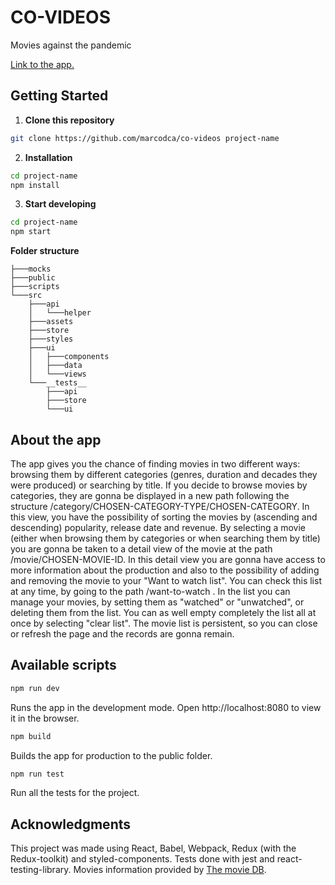 # CO-VIDEOS

Movies against the pandemic

[Link to the app.](https://co-videos.netlify.app/)

## Getting Started

1. **Clone this repository**

```sh
git clone https://github.com/marcodca/co-videos project-name
```

2. **Installation**

```sh
cd project-name
npm install
```

3. **Start developing**

```sh
cd project-name
npm start
```

**Folder structure**

```
├───mocks
├───public
├───scripts
└───src
    ├───api
    │   └───helper
    ├───assets
    ├───store
    ├───styles
    ├───ui
    │   ├───components
    │   ├───data
    │   └───views
    └───__tests__
        ├───api
        ├───store
        └───ui
```

## About the app

The app gives you the chance of finding movies in two different ways: browsing them by different categories (genres, duration and decades they were produced) or searching by title. If you decide to browse movies by categories, they are gonna be displayed in a new path following the structure /category/CHOSEN-CATEGORY-TYPE/CHOSEN-CATEGORY. In this view, you have the possibility of sorting the movies by (ascending and descending) popularity, release date and revenue. By selecting a movie (either when browsing them by categories or when searching them by title) you are gonna be taken to a detail view of the movie at the path /movie/CHOSEN-MOVIE-ID. In this detail view you are gonna have access to more information about the production and also to the possibility of adding and removing the movie to your "Want to watch list". You can check this list at any time, by going to the path /want-to-watch . In the list you can manage your movies, by setting them as "watched" or "unwatched", or deleting them from the list. You can as well empty completely the list all at once by selecting "clear list". The movie list is persistent, so you can close or refresh the page and the records are gonna remain.

## Available scripts

```sh
npm run dev
```

Runs the app in the development mode. Open http://localhost:8080 to view it in the browser.

```sh
npm build
```

Builds the app for production to the public folder.

```sh
npm run test
```

Run all the tests for the project.

## Acknowledgments

This project was made using React, Babel, Webpack, Redux (with the Redux-toolkit) and styled-components. Tests done with jest and react-testing-library. Movies information provided by [The movie DB](https://www.themoviedb.org/).
